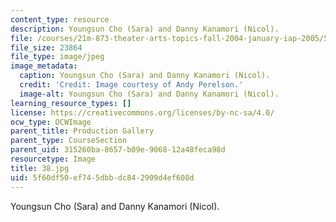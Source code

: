```yaml
---
content_type: resource
description: Youngsun Cho (Sara) and Danny Kanamori (Nicol).
file: /courses/21m-873-theater-arts-topics-fall-2004-january-iap-2005/5f60df50ef745dbbdc842909d4ef608d_38.jpg
file_size: 23864
file_type: image/jpeg
image_metadata:
  caption: Youngsun Cho (Sara) and Danny Kanamori (Nicol).
  credit: 'Credit: Image courtesy of Andy Perelson.'
  image-alt: Youngsun Cho (Sara) and Danny Kanamori (Nicol).
learning_resource_types: []
license: https://creativecommons.org/licenses/by-nc-sa/4.0/
ocw_type: OCWImage
parent_title: Production Gallery
parent_type: CourseSection
parent_uid: 315260ba-8657-b09e-9068-12a48feca98d
resourcetype: Image
title: 38.jpg
uid: 5f60df50-ef74-5dbb-dc84-2909d4ef608d
---
```

Youngsun Cho (Sara) and Danny Kanamori (Nicol).